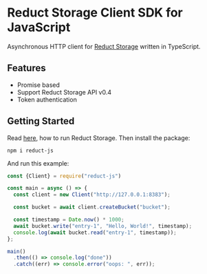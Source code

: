 # Reduct Storage Client SDK for JavaScript

Asynchronous HTTP client for [Reduct Storage](https://reduct-storage.dev) written in TypeScript.

## Features

* Promise based
* Support Reduct Storage API v0.4
* Token authentication

## Getting Started

Read [here](https://docs.reduct-storage.dev/#start-with-docker), how to run Reduct Storage. 
Then install the package:

```
npm i reduct-js
```

And run this example:

```js
const {Client} = require("reduct-js")

const main = async () => {
  const client = new Client("http://127.0.0.1:8383");

  const bucket = await client.createBucket("bucket");

  const timestamp = Date.now() * 1000;
  await bucket.write("entry-1", "Hello, World!", timestamp);
  console.log(await bucket.read("entry-1", timestamp));
};

main()
  .then(() => console.log("done"))
  .catch((err) => console.error("oops: ", err));

```
